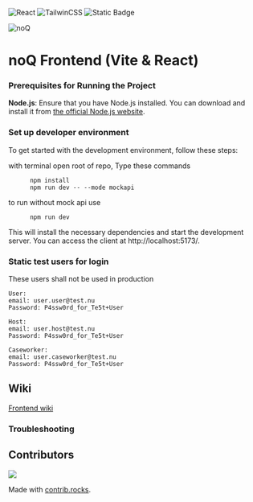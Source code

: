 ![React](https://img.shields.io/badge/Vite-646CFF?style=for-the-badge&logo=vite&logoColor=fff) ![TailwinCSS](https://img.shields.io/badge/tailwindcss-0F172A?style=for-the-badge&logo=tailwindcss&logoColor=fff) ![Static Badge](https://img.shields.io/badge/Build-In_Progress-yellow?style=for-the-badge&logo=github) 

![noQ](https://noq.nu/wp-content/uploads/2024/04/Logotyp_PNG-300x169.png)

# noQ Frontend (Vite & React)

### Prerequisites for Running the Project

**Node.js**: Ensure that you have Node.js installed. You can download and install it from [the official Node.js website](https://nodejs.org/).

### Set up developer environment

To get started with the development environment, follow these steps:

with terminal open root of repo, Type these commands 
```
      npm install
      npm run dev -- --mode mockapi 
```
to run without mock api use 
```
      npm run dev
```   
This will install the necessary dependencies and start the development server. 
You can access the client at http://localhost:5173/.

### Static test users for login
These users shall not be used in production
````
User:
email: user.user@test.nu 
Password: P4ssw0rd_for_Te5t+User

Host:
email: user.host@test.nu
Password: P4ssw0rd_for_Te5t+User

Caseworker:
email: user.caseworker@test.nu
Password: P4ssw0rd_for_Te5t+User
````


## Wiki
[Frontend wiki](https://github.com/noQ-sweden/noQ-Frontend/wiki)

### Troubleshooting


## Contributors
<a href="https://github.com/noQ-sweden/noQ-Frontend/graphs/contributors">
    <img src="https://contrib.rocks/image?repo=noQ-sweden/noQ-Frontend" />
</a>

Made with [contrib.rocks](https://contrib.rocks).



